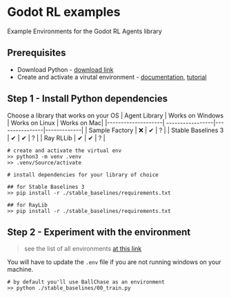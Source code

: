 # Godot RL examples
Example Environments for the Godot RL Agents library

## Prerequisites

* Download Python - [download link](https://www.python.org/downloads/)
* Create and activate a virutal environment - [documentation](https://docs.python.org/3/library/venv.html), [tutorial](https://www.geeksforgeeks.org/python-virtual-environment/)

## Step 1 - Install Python dependencies

Choose a library that works on your OS 
| Agent Library      | Works on Windows | Works on Linux | Works on Mac|
|--------------------| -----------------|----------------|-------------|
| Sample Factory     |         ❌       |        ✔      |      ?      |
| Stable Baselines 3 |         ✔        |        ✔      |      ?      |
| Ray RLLib          |         ✔        |        ✔      |      ?      |

```
# create and activate the virtual env
>> python3 -m venv .venv
>> .venv/Source/activate

# install dependencies for your library of choice

## for Stable Baselines 3
>> pip install -r ./stable_baselines/requirements.txt

## for RayLib
>> pip install -r ./stable_baselines/requirements.txt
```

## Step 2 - Experiment with the environment
> see the list of all environments [at this link](https://github.com/edbeeching/godot_rl_agents_examples/tree/main/examples)

You will have to update the `.env` file if you are not running windows on your machine.

```
# by default you'll use BallChase as an environment
>> python ./stable_baselines/00_train.py
```